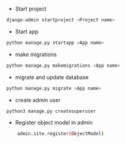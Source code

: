 - Start project
```bash 
django-admin startproject <Project name>
``` 

- Start app
```bash
python manage.py startapp <App name>
```

- make migrations
```bash
python manage.py makemigrations <App name>
```
- migrate and update database
```bash
python manage.py migrate <App name>
```

- create admin user
```bash
python3 manage.py createsuperuser
```

- Register object model in admin
```bash
    admin.site.register(ObjectModel)
```